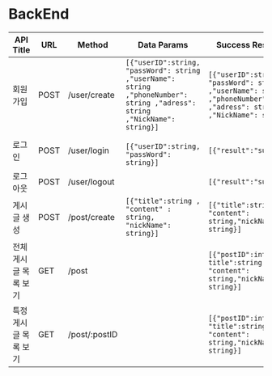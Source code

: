 # BackEnd


|API Title|URL|Method|Data Params|Success Response|Error Response|
|------|---|---|---|---|---|
|회원가입|POST|/user/create|```[{"userID":string, "passWord": string ,"userName": string ,"phoneNumber": string ,"adress": string ,"NickName": string}] ```|``` [{"userID":string, "passWord": string ,"userName": string ,"phoneNumber": string ,"adress": string ,"NickName": string}] ```|```[{"result":"fail"}] ```|
|로그인|POST|/user/login|``` [{"userID":string, "passWord": string}]```|```[{"result":"success"}] ```|``` [{"result":"fail"}] ```|
|로그아웃|POST|/user/logout||```[{"result":"success"}] ```||
|게시글 생성|POST|/post/create|```[{"title":string , "content" : string, "nickName": string}] ```|``` [{"title":string, "content": string,"nickName": string}] ```|``` [{"result":"fail"}] ```|
|전체 게시글 목록 보기|GET|/post||``` [{"postID":int", title":string, "content": string,"nickName": string}] ```|```[{"result":"fail"}] ```|
|특정 게시글 목록 보기|GET|/post/:postID||```[{"postID":int, "title":string, "content": string,"nickName": string}] ```|```[{"result":"fail"}] ```|
